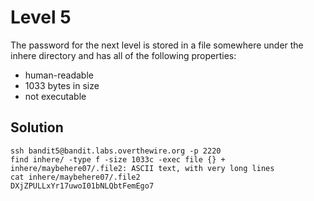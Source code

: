 # Level 5

The password for the next level is stored in a file somewhere under the inhere directory and has all of the following properties:

- human-readable
- 1033 bytes in size
- not executable

## Solution

```console
ssh bandit5@bandit.labs.overthewire.org -p 2220
find inhere/ -type f -size 1033c -exec file {} +
inhere/maybehere07/.file2: ASCII text, with very long lines
cat inhere/maybehere07/.file2
DXjZPULLxYr17uwoI01bNLQbtFemEgo7
```
